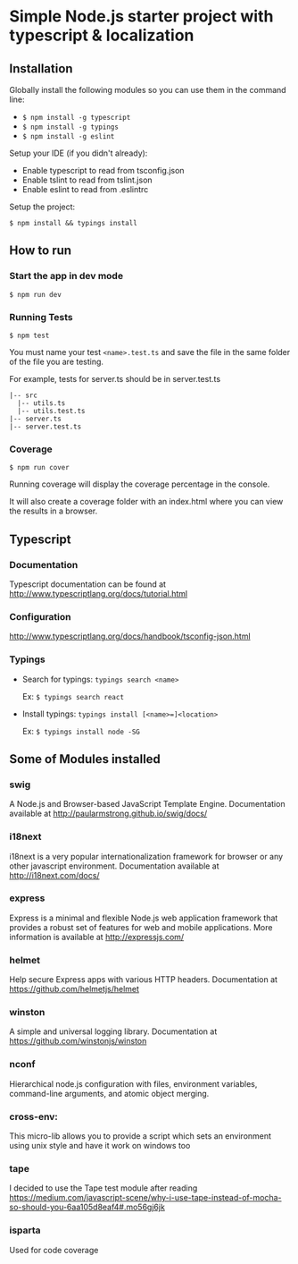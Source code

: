 # Simple Node.js starter project with typescript & localization

## Installation

Globally install the following modules so you can use them in the command line:

- `$ npm install -g typescript`
- `$ npm install -g typings`
- `$ npm install -g eslint`

Setup your IDE (if you didn't already):
- Enable typescript to read from tsconfig.json
- Enable tslint to read from tslint.json
- Enable eslint to read from .eslintrc

Setup the project:

`$ npm install && typings install`

## How to run

### Start the app in dev mode

`$ npm run dev`

### Running Tests

`$ npm test`

You must name your test `<name>.test.ts` and save the file in the same folder of the file you are testing.

For example, tests for server.ts should be in server.test.ts

    |-- src
      |-- utils.ts
      |-- utils.test.ts
    |-- server.ts
    |-- server.test.ts

### Coverage

`$ npm run cover`

Running coverage will display the coverage percentage in the console.

It will also create a coverage folder with an index.html where you can view the results in a browser.

## Typescript

### Documentation

Typescript documentation can be found at http://www.typescriptlang.org/docs/tutorial.html

### Configuration

http://www.typescriptlang.org/docs/handbook/tsconfig-json.html

### Typings

 - Search for typings: `typings search <name>`

    Ex: `$ typings search react`

 - Install typings: `typings install [<name>=]<location>`

    Ex: `$ typings install node -SG`

## Some of Modules installed

### swig

 A Node.js and Browser-based JavaScript Template Engine.
 Documentation available at http://paularmstrong.github.io/swig/docs/

### i18next

i18next is a very popular internationalization framework for browser or any other javascript environment.
Documentation available at http://i18next.com/docs/

### express

Express is a minimal and flexible Node.js web application framework that provides a robust set of features for web and mobile applications.
More information is available at http://expressjs.com/

### helmet

 Help secure Express apps with various HTTP headers. Documentation at https://github.com/helmetjs/helmet

### winston

A simple and universal logging library. Documentation at https://github.com/winstonjs/winston

### nconf

Hierarchical node.js configuration with files, environment variables, command-line arguments, and atomic object merging.

### cross-env:

This micro-lib allows you to provide a script which sets an environment using unix style and have it work on windows too

### tape

I decided to use the Tape test  module after reading https://medium.com/javascript-scene/why-i-use-tape-instead-of-mocha-so-should-you-6aa105d8eaf4#.mo56gj6jk

### isparta

Used for code coverage

